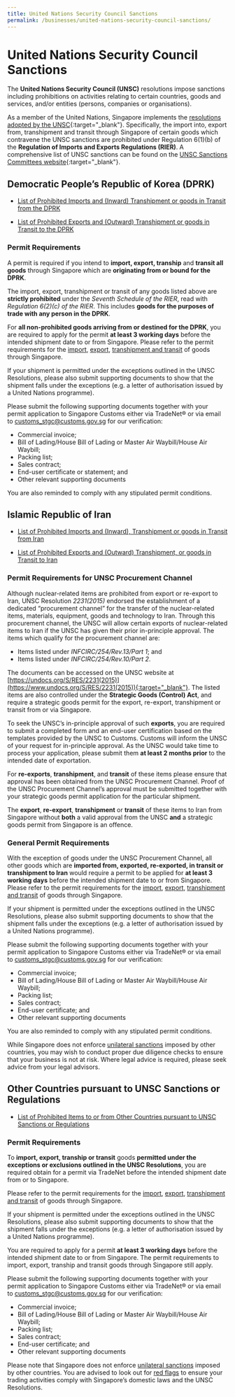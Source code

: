 ```yaml
---
title: United Nations Security Council Sanctions
permalink: /businesses/united-nations-security-council-sanctions/
---
```

# United Nations Security Council Sanctions

The  **United Nations Security Council (UNSC)**  resolutions impose sanctions including prohibitions on activities relating to certain countries, goods and services, and/or entities (persons, companies or organisations).

As a member of the United Nations, Singapore implements the [resolutions adopted by the UNSC](https://www.un.org/securitycouncil/content/resolutions){:target="_blank"}. Specifically, the import into, export from, transhipment and transit through Singapore of certain goods which contravene the UNSC sanctions are prohibited under Regulation 6(1)(b) of the  **Regulation of Imports and Exports Regulations (RIER)**. A comprehensive list of UNSC sanctions can be found on the [UNSC Sanctions Committees website](https://www.un.org/securitycouncil/content/un-sc-consolidated-list){:target="_blank"}.

## Democratic People’s Republic of Korea (DPRK)

-   [List of Prohibited Imports and (Inward) Transhipment or goods in Transit from the DPRK](/businesses/united-nations-security-council-sanctions/list-of-prohibited-import-dprk)
    

-   [List of Prohibited Exports and (Outward) Transhipment or goods in Transit to the DPRK](/businesses/united-nations-security-council-sanctions/list-of-prohibited-export-dprk)


### Permit Requirements

A permit is required if you intend to  **import,  export,  tranship**  and  **transit all goods**  through Singapore which are  **originating from or bound for the DPRK**.

The import, export, transhipment or transit of any goods listed above are  **strictly prohibited**  under the  _Seventh Schedule of the RIER_, read with  _Regulation 6(2)(c) of the RIER_. This includes  **goods for the purposes of trade with any person in the DPRK**.

For **all non-prohibited goods arriving from or destined for the DPRK**, you are required to apply for the permit **at least 3 working days** before the intended shipment date to or from Singapore. Please refer to the permit requirements for the [import](/businesses/importing-goods/import-procedures/), [export](/businesses/exporting-goods/export-procedures), [transhipment and transit](/businesses/transhipping-goods/transhipment-procedures) of goods through Singapore.

If your shipment is permitted under the exceptions outlined in the UNSC Resolutions, please also submit supporting documents to show that the shipment falls under the exceptions (e.g. a letter of authorisation issued by a United Nations programme).

Please submit the following supporting documents together with your permit application to Singapore Customs either via TradeNet® or via email to [customs_stgc@customs.gov.sg](mailto:customs_stgc@customs.gov.sg) for our verification:

-   Commercial invoice;
-   Bill of Lading/House Bill of Lading or Master Air Waybill/House Air Waybill;
-   Packing list;
-   Sales contract;
-   End-user certificate or statement; and
-   Other relevant supporting documents

You are also reminded to comply with any stipulated permit conditions.

## Islamic Republic of Iran

- [List of Prohibited Imports and (Inward), Transhipment or goods in Transit from Iran](/businesses/united-nations-security-council-sanctions/list-of-prohibited-imports-inward-transhipment-iran)
    

- [List of Prohibited Exports and (Outward) Transhipment, or goods in Transit to Iran](/businesses/united-nations-security-council-sanctions/list-of-prohibited-exports-outward-transhipment-iran)


### Permit Requirements for UNSC Procurement Channel

Although nuclear-related items are prohibited from export or re-export to Iran, UNSC Resolution _2231(2015)_  endorsed the establishment of a dedicated “procurement channel” for the transfer of the nuclear-related items, materials, equipment, goods and technology to Iran. Through this procurement channel, the UNSC will allow certain exports of nuclear-related items to Iran if the UNSC has given their prior in-principle approval. The items which qualify for the procurement channel are:

-   Items listed under _INFCIRC/254/Rev.13/Part 1_; and
-   Items listed under  _INFCIRC/254/Rev.10/Part 2_.

The documents can be accessed on the UNSC website at [https://undocs.org/S/RES/2231(2015)](https://www.undocs.org/S/RES/2231(2015)){:target="_blank"}. The listed items are also controlled under the  **Strategic Goods (Control) Act**, and require a strategic goods permit for the export, re-export, transhipment or transit from or via Singapore. 

To seek the UNSC’s in-principle approval of such  **exports**, you are required to submit a completed form and an end-user certification based on the templates provided by the UNSC to Customs. Customs will inform the UNSC of your request for in-principle approval. As the UNSC would take time to process your application, please submit them  **at least 2 months prior**  to the intended date of exportation.

For  **re-exports**,  **transhipment**, and  **transit** of these items please ensure that approval has been obtained from the UNSC Procurement Channel. Proof of the UNSC Procurement Channel’s approval must be submitted together with your strategic goods permit application for the particular shipment.

The  **export**,  **re-export**,  **transhipment**  or  **transit**  of these items to Iran from Singapore without  **both**  a valid approval from the UNSC  **and**  a strategic goods permit from Singapore is an offence.

### General Permit Requirements

With the exception of goods under the UNSC Procurement Channel, all other goods which are  **imported from, exported, re-exported, in transit or transhipment to Iran**  would require a permit to be applied for **at least 3 working days** before the intended shipment date to or from Singapore. Please refer to the permit requirements for the [import](/businesses/importing-goods/import-procedures/), [export](/businesses/exporting-goods/export-procedures), [transhipment and transit](/businesses/transhipping-goods/transhipment-procedures) of goods through Singapore.

If your shipment is permitted under the exceptions outlined in the UNSC Resolutions, please also submit supporting documents to show that the shipment falls under the exceptions (e.g. a letter of authorisation issued by a United Nations programme).

Please submit the following supporting documents together with your permit application to Singapore Customs either via TradeNet® or via email to [customs_stgc@customs.gov.sg](mailto:customs_stgc@customs.gov.sg) for our verification:

-   Commercial invoice;
-   Bill of Lading/House Bill of Lading or Master Air Waybill/House Air Waybill;
-   Packing list;
-   Sales contract;
-   End-user certificate; and
-   Other relevant supporting documents

You are also reminded to comply with any stipulated permit conditions.

While Singapore does not enforce [unilateral sanctions](/businesses/strategic-goods-control/sanctioned-lists-and-red-flags) imposed by other countries, you may wish to conduct proper due diligence checks to ensure that your business is not at risk. Where legal advice is required, please seek advice from your legal advisors.

## Other Countries pursuant to UNSC Sanctions or Regulations

-   [List of Prohibited Items to or from Other Countries pursuant to UNSC Sanctions or Regulations](/businesses/united-nations-security-council-sanctions/prohibited-items-unsc-countries)

### Permit Requirements

To  **import, export, tranship or transit**  goods **permitted under the exceptions or exclusions outlined in the UNSC Resolutions**, you are required obtain for a permit via TradeNet before the intended shipment date from or to Singapore.

Please refer to the permit requirements for the [import](/businesses/importing-goods/import-procedures/), [export](/businesses/exporting-goods/export-procedures), [transhipment and transit](/businesses/transhipping-goods/transhipment-procedures) of goods through Singapore.

If your shipment is permitted under the exceptions outlined in the UNSC Resolutions, please also submit supporting documents to show that the shipment falls under the exceptions (e.g. a letter of authorisation issued by a United Nations programme).

You are required to apply for a permit **at least 3 working days** before the intended shipment date to or from Singapore. The permit requirements to import, export, tranship and transit goods through Singapore still apply.

Please submit the following supporting documents together with your permit application to Singapore Customs either via TradeNet® or via email to [customs_stgc@customs.gov.sg](mailto:customs_stgc@customs.gov.sg) for our verification:

-   Commercial invoice;
-   Bill of Lading/House Bill of Lading or Master Air Waybill/House Air Waybill;
-   Packing list;
-   Sales contract;
-   End-user certificate; and
-   Other relevant supporting documents

Please note that Singapore does not enforce [unilateral sanctions](/businesses/strategic-goods-control/sanctioned-lists-and-red-flags) imposed by other countries. You are advised to look out for [red flags](/businesses/strategic-goods-control/sanctioned-lists-and-red-flags) to ensure your trading activities comply with Singapore’s domestic laws and the UNSC Resolutions.